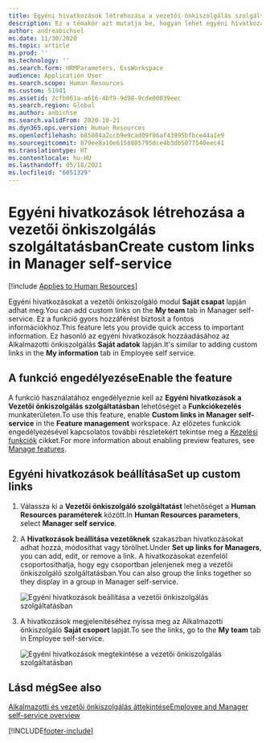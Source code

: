 ```yaml
---
title: Egyéni hivatkozások létrehozása a vezetői önkiszolgálás szolgáltatásban
description: Ez a témakör azt mutatja be, hogyan lehet egyéni hivatkozásokat létrehozni a Dynamics 365 Human Resources Vezetői önkiszolgálás szolgáltatásában.
author: andreabichsel
ms.date: 11/30/2020
ms.topic: article
ms.prod: ''
ms.technology: ''
ms.search.form: HRMParameters, EssWorkspace
audience: Application User
ms.search.scope: Human Resources
ms.custom: 51941
ms.assetid: 2cfb061a-a616-4bf9-9d98-9cde00039eec
ms.search.region: Global
ms.author: anbichse
ms.search.validFrom: 2020-10-21
ms.dyn365.ops.version: Human Resources
ms.openlocfilehash: b85084a2ccb9e9cad09f86af43995bfbce44a1e9
ms.sourcegitcommit: 879ee8a10e6158885795dce4b3db5077540eec41
ms.translationtype: HT
ms.contentlocale: hu-HU
ms.lasthandoff: 05/18/2021
ms.locfileid: "6051329"
---
```

# <a name="create-custom-links-in-manager-self-service"></a><span data-ttu-id="e7f68-103">Egyéni hivatkozások létrehozása a vezetői önkiszolgálás szolgáltatásban</span><span class="sxs-lookup"><span data-stu-id="e7f68-103">Create custom links in Manager self-service</span></span>

[!include [Applies to Human Resources](../includes/applies-to-hr.md)]

<span data-ttu-id="e7f68-104">Egyéni hivatkozásokat a vezetői önkiszolgáló modul **Saját csapat** lapján adhat meg.</span><span class="sxs-lookup"><span data-stu-id="e7f68-104">You can add custom links on the **My team** tab in Manager self-service.</span></span> <span data-ttu-id="e7f68-105">Ez a funkció gyors hozzáférést biztosít a fontos információkhoz.</span><span class="sxs-lookup"><span data-stu-id="e7f68-105">This feature lets you provide quick access to important information.</span></span> <span data-ttu-id="e7f68-106">Ez hasonló az egyéni hivatkozások hozzáadásához az Alkalmazotti önkiszolgálás **Saját adatok** lapján.</span><span class="sxs-lookup"><span data-stu-id="e7f68-106">It's similar to adding custom links in the **My information** tab in Employee self service.</span></span>

## <a name="enable-the--feature"></a><span data-ttu-id="e7f68-107">A funkció engedélyezése</span><span class="sxs-lookup"><span data-stu-id="e7f68-107">Enable the  feature</span></span>

<span data-ttu-id="e7f68-108">A funkció használatához engedélyeznie kell az **Egyéni hivatkozások a Vezetői önkiszolgálás szolgáltatásban** lehetőséget a **Funkciókezelés** munkaterületen.</span><span class="sxs-lookup"><span data-stu-id="e7f68-108">To use this feature, enable **Custom links in Manager self-service** in the **Feature management** workspace.</span></span> <span data-ttu-id="e7f68-109">Az előzetes funkciók engedélyezésével kapcsolatos további részletekért tekintse meg a [Kezelési funkciók](hr-admin-manage-features.md) cikket.</span><span class="sxs-lookup"><span data-stu-id="e7f68-109">For more information about enabling preview features, see [Manage features](hr-admin-manage-features.md).</span></span>

## <a name="set-up-custom-links"></a><span data-ttu-id="e7f68-110">Egyéni hivatkozások beállítása</span><span class="sxs-lookup"><span data-stu-id="e7f68-110">Set up custom links</span></span>

1. <span data-ttu-id="e7f68-111">Válassza ki a **Vezetői önkiszolgáló szolgáltatást** lehetőséget a **Human Resources paraméterek** között.</span><span class="sxs-lookup"><span data-stu-id="e7f68-111">In **Human Resources parameters**, select **Manager self service**.</span></span>

2. <span data-ttu-id="e7f68-112">A **Hivatkozások beállítása vezetőknek** szakaszban hivatkozásokat adhat hozzá, módosíthat vagy törölhet.</span><span class="sxs-lookup"><span data-stu-id="e7f68-112">Under **Set up links for Managers**, you can add, edit, or remove a link.</span></span> <span data-ttu-id="e7f68-113">A hivatkozásokat ezenfelöl csoportosíthatja, hogy egy csoportban jelenjenek meg a vezetői önkiszolgáló szolgáltatásban.</span><span class="sxs-lookup"><span data-stu-id="e7f68-113">You can also group the links together so they display in a group in Manager self-service.</span></span>

   ![Egyéni hivatkozások beállítása a vezetői önkiszolgálás szolgáltatásban](./media/hr-employee-manager-self-service-custom-links-setup.png)

3. <span data-ttu-id="e7f68-115">A hivatkozások megjelenítéséhez nyissa meg az Alkalmazotti önkiszolgáló **Saját csoport** lapját.</span><span class="sxs-lookup"><span data-stu-id="e7f68-115">To see the links, go to the **My team** tab in Employee self-service.</span></span>

   ![Egyéni hivatkozások megtekintése a vezetői önkiszolgálás szolgáltatásban](./media/hr-employee-manager-self-service-custom-links-view.png)

## <a name="see-also"></a><span data-ttu-id="e7f68-117">Lásd még</span><span class="sxs-lookup"><span data-stu-id="e7f68-117">See also</span></span>

[<span data-ttu-id="e7f68-118">Alkalmazotti és vezetői önkiszolgálás áttekintése</span><span class="sxs-lookup"><span data-stu-id="e7f68-118">Employee and Manager self-service overview</span></span>](hr-employee-manager-self-service-overview.md)


[!INCLUDE[footer-include](../includes/footer-banner.md)]